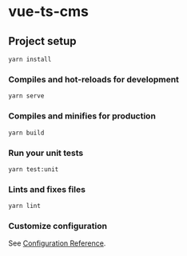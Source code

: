 # vue-ts-cms

## Project setup

```
yarn install
```

### Compiles and hot-reloads for development

```
yarn serve
```

### Compiles and minifies for production

```
yarn build
```

### Run your unit tests

```
yarn test:unit
```

### Lints and fixes files

```
yarn lint
```

### Customize configuration

See [Configuration Reference](https://cli.vuejs.org/config/).
